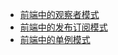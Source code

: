 - [前端中的观察者模式](https://github.com/dawangong/Learning-summary/blob/master/%E8%AE%BE%E8%AE%A1%E6%A8%A1%E5%BC%8F/%E5%89%8D%E7%AB%AF%E4%B8%AD%E7%9A%84%E8%A7%82%E5%AF%9F%E8%80%85%E6%A8%A1%E5%BC%8F.md)
- [前端中的发布订阅模式](https://github.com/dawangong/Learning-summary/blob/master/%E8%AE%BE%E8%AE%A1%E6%A8%A1%E5%BC%8F/%E5%89%8D%E7%AB%AF%E4%B8%AD%E7%9A%84%E5%8F%91%E5%B8%83%E8%AE%A2%E9%98%85%E6%A8%A1%E5%BC%8F.md)
- [前端中的单例模式](https://github.com/dawangong/Learning-summary/blob/master/%E8%AE%BE%E8%AE%A1%E6%A8%A1%E5%BC%8F/%E5%89%8D%E7%AB%AF%E4%B8%AD%E7%9A%84%E5%8D%95%E4%BE%8B%E6%A8%A1%E5%BC%8F.md)